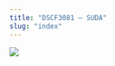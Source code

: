 ```yaml
---
title: "DSCF3081 – SUDA"
slug: "index"
---
```


[![](/wp-content/2007/11/DSCF3081-300x225.jpg)](/wp-content/2007/11/DSCF3081.jpg)